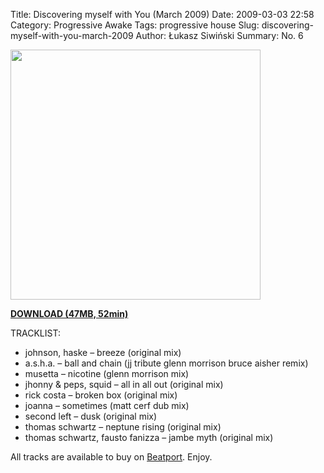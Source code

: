 Title: Discovering myself with You (March 2009)
Date: 2009-03-03 22:58
Category: Progressive Awake
Tags:  progressive house
Slug: discovering-myself-with-you-march-2009
Author: Łukasz Siwiński
Summary: No. 6

<!-- ### IMAGE ### -->
<a href ="https://drive.google.com/uc?export=download&id=0B_4_ynm06YZINy1PMWFXMEVnZVk" 
    title="DOWNLOAD" target="_blank">
    <img width="400" src="https://drive.google.com/uc?export=download&id=0B1aIvu0NI6o4RTVWb2tDeENxOEU" />
</a>

<a href ="https://drive.google.com/file/d/0B_4_ynm06YZINy1PMWFXMEVnZVk/edit?usp=sharing" 
    title="Progressive Awake - Discovering myself with You (March 2009)" target="_blank">
**DOWNLOAD (47MB, 52min)**
</a>

TRACKLIST:  

* johnson, haske – breeze (original mix)
* a.s.h.a. – ball and chain (jj tribute glenn morrison bruce aisher remix)
* musetta – nicotine (glenn morrison mix)
* jhonny & peps, squid – all in all out (original mix)
* rick costa – broken box (original mix)
* joanna – sometimes (matt cerf dub mix)
* second left – dusk (original mix)
* thomas schwartz – neptune rising (original mix)
* thomas schwartz, fausto fanizza – jambe myth (original mix)

All tracks are available to buy on <a href="http://beatport.com" target="_blank">Beatport</a>.
Enjoy.
